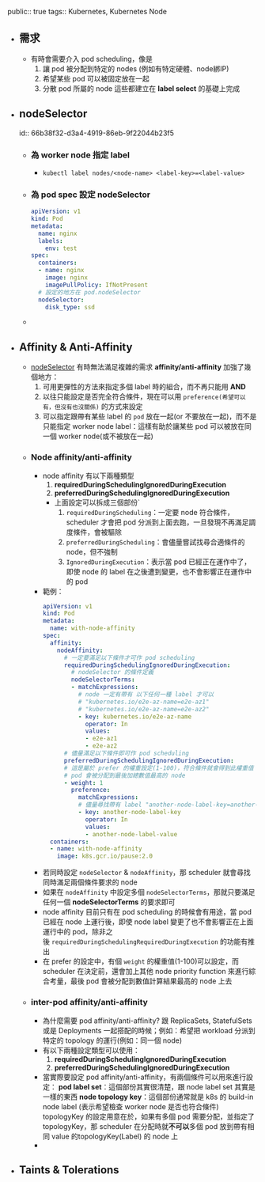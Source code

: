 public:: true
tags:: Kubernetes, Kubernetes Node

- ## 需求
	- 有時會需要介入 pod scheduling，像是
	  1. 讓 pod 被分配到特定的 nodes (例如有特定硬體、node綁IP)
	  2. 希望某些 pod 可以被固定放在一起
	  3. 分散 pod 所屬的 node
	  這些都建立在 **label select** 的基礎上完成
- ## nodeSelector
  id:: 66b38f32-d3a4-4919-86eb-9f22044b23f5
	- ### 為 worker node 指定 label
		- ```shell
		  kubectl label nodes/<node-name> <label-key>=<label-value>
		  ```
	- ### 為 pod spec 設定 nodeSelector
	  ```yaml
	  apiVersion: v1
	  kind: Pod
	  metadata:
	    name: nginx
	    labels:
	      env: test
	  spec:
	    containers:
	    - name: nginx
	      image: nginx
	      imagePullPolicy: IfNotPresent
	    # 設定的地方在 pod.nodeSelector
	    nodeSelector:
	      disk_type: ssd
	  ```
	-
- ## Affinity & Anti-Affinity
	- [nodeSelector](((66b38f32-d3a4-4919-86eb-9f22044b23f5))) 有時無法滿足複雜的需求
	  **affinity/anti-affinity** 加強了幾個地方：
	  1. 可用更彈性的方法來指定多個 label 時的組合，而不再只能用 **AND**
	  2. 以往只能設定是否完全符合條件，現在可以用 `preference(希望可以有，但沒有也沒關係)` 的方式來設定
	  3. 可以指定跟帶有某些 label 的 `pod` 放在一起(or 不要放在一起)，而不是只能指定 worker node label：這樣有助於讓某些 pod 可以被放在同一個 worker node(或不被放在一起)
	- ### Node affinity/anti-affinity
		- node affinity 有以下兩種類型
		  1. **requiredDuringSchedulingIgnoredDuringExecution**
		  2. **preferredDuringSchedulingIgnoredDuringExecution**
			- 上面設定可以拆成三個部份`
			  1. `requiredDuringScheduling`：一定要 node 符合條件，scheduler 才會把 pod 分派到上面去跑，一旦發現不再滿足調度條件，會被驅除
			  2. `preferredDuringScheduling`：會儘量嘗試找尋合適條件的 node，但不強制
			  3. `IgnoredDuringExecution`：表示當 pod 已經正在運作中了，即使 node 的 label 在之後遭到變更，也不會影響正在運作中的 pod
		- 範例：
		  ```yaml
		  apiVersion: v1
		  kind: Pod
		  metadata:
		    name: with-node-affinity
		  spec:
		    affinity:
		      nodeAffinity:
		        # 一定要滿足以下條件才可作 pod scheduling
		        requiredDuringSchedulingIgnoredDuringExecution:
		          # nodeSelector 的條件定義
		          nodeSelectorTerms:
		          - matchExpressions:
		            # node 一定有帶有 以下任何一種 label 才可以
		            # "kubernetes.io/e2e-az-name=e2e-az1"
		            # "kubernetes.io/e2e-az-name=e2e-az2"
		            - key: kubernetes.io/e2e-az-name
		              operator: In
		              values:
		              - e2e-az1
		              - e2e-az2
		        # 儘量滿足以下條件即可作 pod scheduling
		        preferredDuringSchedulingIgnoredDuringExecution:
		        # 這是屬於 prefer 的權重設定(1-100)，符合條件就會得到此權重值
		        # pod 會被分配到最後加總數值最高的 node
		        - weight: 1
		          preference:
		            matchExpressions:
		            # 儘量尋找帶有 label "another-node-label-key=another-node-label-value" 的 node
		            - key: another-node-label-key
		              operator: In
		              values:
		              - another-node-label-value
		    containers:
		    - name: with-node-affinity
		      image: k8s.gcr.io/pause:2.0
		  ```
		- 若同時設定 `nodeSelector` & `nodeAffinity`，那 scheduler 就會尋找同時滿足兩個條件要求的 node
		- 如果在 `nodeAffinity` 中設定多個 `nodeSelectorTerms`，那就只要滿足任何一個 **nodeSelectorTerms** 的要求即可
		- node affinity 目前只有在 pod scheduling 的時候會有用途，當 pod 已經在 node 上運行後，即使 node label 變更了也不會影響正在上面運行中的 pod，除非之後 `requiredDuringSchedulingRequiredDuringExecution` 的功能有推出
		- 在 prefer 的設定中，有個 `weight` 的權重值(1-100)可以設定，而 scheduler 在決定前，還會加上其他 node priority function 來進行綜合考量，最後 pod 會被分配到數值計算結果最高的 node 上去
	- ### inter-pod affinity/anti-affinity
		- 為什麼需要 pod affinity/anti-affinity?
		  跟 ReplicaSets, StatefulSets 或是 Deployments 一起搭配的時候；例如：希望把 workload 分派到特定的 topology 的運行(例如：同一個 node)
		- 有以下兩種設定類型可以使用：
		  1. **requiredDuringSchedulingIgnoredDuringExecution**
		  2. **preferredDuringSchedulingIgnoredDuringExecution**
		- 當實際要設定 pod affinity/anti-affinity，有兩個條件可以用來進行設定：
		  **pod label set**：這個部份其實很清楚，跟 node label set 其實是一樣的東西
		  **node topology key**：這個部份通常就是 k8s 的 build-in node label (表示希望檢查 worker node 是否也符合條件)
		  topologyKey 的設定用意在於，如果有多個 pod 需要分配，並指定了 topologyKey，那 scheduler 在分配時就**不可以**多個 pod 放到帶有相同 value 的topologyKey(Label) 的 node 上
		-
- ## Taints & Tolerations